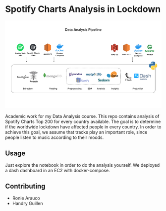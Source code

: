 # Spotify Charts Analysis in Lockdown

<img src="https://raw.githubusercontent.com/roniepaolo/spotify-charts-analysis/master/images/pipeline.png" alt="drawing" width="1000"/>

Academic work for my Data Analysis course. This repo contains analysis of Spotify Charts Top 200 for every country available. The goal is to determine if the worldwide lockdown have affected people in every country. In order to achieve this goal, we assume that tracks play an important role, since people listen to music according to their moods.

## Usage

Just explore the notebook in order to do the analysis yourself. We deployed a dash dashboard in an EC2 with docker-compose.

## Contributing
* Ronie Arauco
* Handry Guillen
